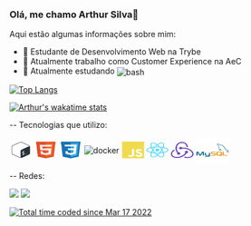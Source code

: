 ### Olá, me chamo Arthur Silva👋

Aqui estão algumas informações sobre mim:

- :rocket: Estudante de Desenvolvimento Web na Trybe
- 🔭 Atualmente trabalho como Customer Experience na AeC
- 🌱 Atualmente estudando <img align="center" alt="bash" height="60" width="60" src="https://cdn.jsdelivr.net/gh/devicons/devicon/icons/nodejs/nodejs-plain-wordmark.svg" />

[![Top Langs](https://github-readme-stats.vercel.app/api/top-langs/?username=arthur1silva1r&langs_count=8)](https://github.com/anuraghazra/github-readme-stats)

[![Arthur's wakatime stats](https://github-readme-stats.vercel.app/api/wakatime?username=5e6cd6fb-21fb-4642-9256-f7aa5747af99)](https://github.com/anuraghazra/github-readme-stats)


-- Tecnologias que utilizo:
<div>
  <img align="center" alt="bash" height="30" width="40" src="https://raw.githubusercontent.com/devicons/devicon/master/icons/bash/bash-original.svg">
  <img align="center" alt="HTML" height="30" width="40" src="https://raw.githubusercontent.com/devicons/devicon/master/icons/html5/html5-original.svg">
  <img align="center" alt="CSS" height="30" width="40" src="https://raw.githubusercontent.com/devicons/devicon/master/icons/css3/css3-original.svg">
  <img align="center" alt="docker" height="30" width="40" src="https://cdn.jsdelivr.net/gh/devicons/devicon/icons/docker/docker-plain.svg" />
  <img align="center" alt="Js" height="30" width="40" src="https://raw.githubusercontent.com/devicons/devicon/master/icons/javascript/javascript-plain.svg">
  <img align="center" alt="React" height="30" width="40" src="https://raw.githubusercontent.com/devicons/devicon/master/icons/react/react-original.svg">
  <img align="center" alt="redux" height="30" width="40" src="https://raw.githubusercontent.com/devicons/devicon/master/icons/redux/redux-original.svg">
  <img align="center" alt="mysql" height="45" width="60" src="https://raw.githubusercontent.com/devicons/devicon/master/icons/mysql/mysql-original-wordmark.svg">
</div>

-- Redes:
<div>
  <a href = "mailto:arthur1silva1r@gmail.com"><img src="https://img.shields.io/badge/Gmail-D14836?style=for-the-badge&logo=gmail&logoColor=white"></a>
  <a href = "https://www.linkedin.com/in/arthur1silva1/"><img src="https://img.shields.io/badge/LinkedIn-0077B5?style=for-the-badge&logo=linkedin&logoColor=white" target="_blank"></a>
</div>

<a href="https://wakatime.com/@5e6cd6fb-21fb-4642-9256-f7aa5747af99"><img src="https://wakatime.com/badge/user/5e6cd6fb-21fb-4642-9256-f7aa5747af99.svg" alt="Total time coded since Mar 17 2022" /></a>
